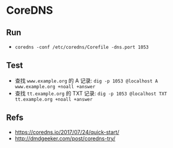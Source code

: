 # CoreDNS

## Run
* `coredns -conf /etc/coredns/Corefile -dns.port 1053`

## Test
* 查找 `www.example.org` 的 A 记录: `dig -p 1053 @localhost A www.example.org +noall +answer`
* 查找 `tt.example.org` 的 TXT 记录: `dig -p 1053 @localhost TXT tt.example.org +noall +answer`

## Refs
* <https://coredns.io/2017/07/24/quick-start/>
* <http://dmdgeeker.com/post/coredns-try/>
